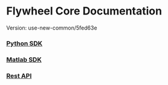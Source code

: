 # Flywheel Core Documentation
Version: use-new-common/5fed63e

### [Python SDK](python/)

### [Matlab SDK](matlab/)

### [Rest API](swagger/index.html)

